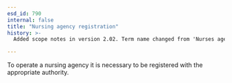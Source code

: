 ```yaml
---
esd_id: 790
internal: false
title: "Nursing agency registration"
history: >-
  Added scope notes in version 2.02. Term name changed from 'Nurses agencies registration' to 'Registration - nursing agencies' in version 3.00. Name changed to 'Nursing agency registration' in version 4.00.

---
```


To operate a nursing agency it is necessary to be registered with the appropriate authority.

